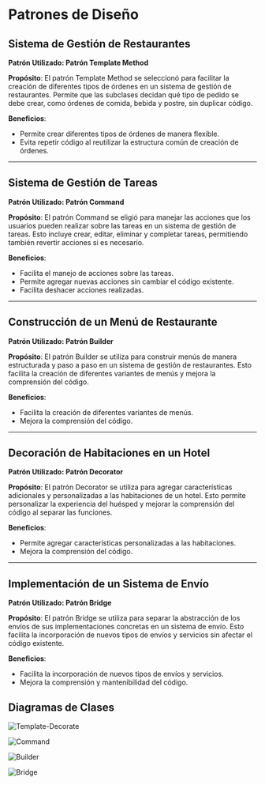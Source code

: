 # Patrones de Diseño

## Sistema de Gestión de Restaurantes

**Patrón Utilizado: Patrón Template Method**

**Propósito**: El patrón Template Method se seleccionó para facilitar la creación de diferentes tipos de órdenes en un sistema de gestión de restaurantes. Permite que las subclases decidan qué tipo de pedido se debe crear, como órdenes de comida, bebida y postre, sin duplicar código.

**Beneficios**:
- Permite crear diferentes tipos de órdenes de manera flexible.
- Evita repetir código al reutilizar la estructura común de creación de órdenes.

---

## Sistema de Gestión de Tareas

**Patrón Utilizado: Patrón Command**

**Propósito**: El patrón Command se eligió para manejar las acciones que los usuarios pueden realizar sobre las tareas en un sistema de gestión de tareas. Esto incluye crear, editar, eliminar y completar tareas, permitiendo también revertir acciones si es necesario.

**Beneficios**:
- Facilita el manejo de acciones sobre las tareas.
- Permite agregar nuevas acciones sin cambiar el código existente.
- Facilita deshacer acciones realizadas.

---

## Construcción de un Menú de Restaurante

**Patrón Utilizado: Patrón Builder**

**Propósito**: El patrón Builder se utiliza para construir menús de manera estructurada y paso a paso en un sistema de gestión de restaurantes. Esto facilita la creación de diferentes variantes de menús y mejora la comprensión del código.

**Beneficios**:
- Facilita la creación de diferentes variantes de menús.
- Mejora la comprensión del código.

---

## Decoración de Habitaciones en un Hotel

**Patrón Utilizado: Patrón Decorator**

**Propósito**: El patrón Decorator se utiliza para agregar características adicionales y personalizadas a las habitaciones de un hotel. Esto permite personalizar la experiencia del huésped y mejorar la comprensión del código al separar las funciones.

**Beneficios**:
- Permite agregar características personalizadas a las habitaciones.
- Mejora la comprensión del código.

---

## Implementación de un Sistema de Envío

**Patrón Utilizado: Patrón Bridge**

**Propósito**: El patrón Bridge se utiliza para separar la abstracción de los envíos de sus implementaciones concretas en un sistema de envío. Esto facilita la incorporación de nuevos tipos de envíos y servicios sin afectar el código existente.

**Beneficios**:
- Facilita la incorporación de nuevos tipos de envíos y servicios.
- Mejora la comprensión y mantenibilidad del código.

## Diagramas de Clases 

![Template-Decorate](Decorate-Template.jpg)

![Command](Command.jpg)

![Builder](Builder.jpg)

![Bridge](Bridge.jpg)
